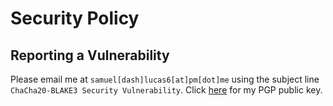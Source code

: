 # Security Policy
## Reporting a Vulnerability

Please email me at ```samuel[dash]lucas6[at]pm[dot]me``` using the subject line ```ChaCha20-BLAKE3 Security Vulnerability```. Click [here](https://firebasestorage.googleapis.com/v0/b/gitbook-28427.appspot.com/o/assets%2F-MQ3mYNSOjNkHuQB7Nyt%2F-MY5S3W_8ftl7B-1-a7g%2F-MY5SAsyVVWToWkr9I9F%2Fpgp.asc?alt=media&token=e31ee7d5-ef59-4875-bd94-0c84f512e3fa) for my PGP public key.

